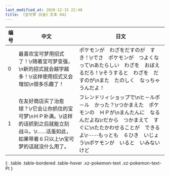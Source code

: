 ```yaml
---
last_modified_at: 2020-12-15 22:48
title: 《宝可梦 白金》文本 042
---
```

| 编号 | 中文 | 日文 |
| ---- | ---- | ---- |
| 0 | 最喜欢宝可梦用招式了！\r随着宝可梦变强，\n新的招式就会越学越多！\r这样使用招式又会增加\n很多乐趣了！ | ポケモンが　わざをだすのが　すき！\rでさ　ポケモンが　つよくなって\nあたらしい　わざを　おぼえるだろ！\rそうすると　わざを　だすのが\nまた　たのしく　なっちゃうんだよ！ |
| 1 | 在友好商店买了治愈球？\r它会让你抓住的宝可梦\nＨＰ补满。\r这样的话抓到之后就能立刻战斗。\r……话虽如此，如果带着６只以上\n宝可梦的话就没什么用了。 | フレンドリィショップで\nヒ－ルボ－ル　かった？\rつかまえた　ポケモンの　ＨＰが\nまんたんに　なるんだよね\rだから　つかまえて　すぐに\nたたかわせることが　できるよ\r⋯⋯もっとも　６ひき　いじょう\nポケモンが　いると　いみないけど |
{: .table .table-bordered .table-hover .xz-pokemon-text .xz-pokemon-text-Pt }